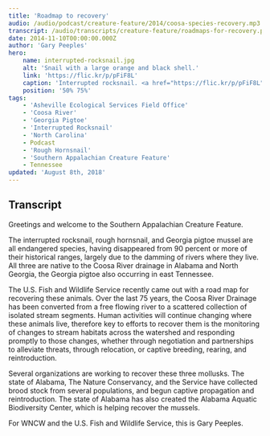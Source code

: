 ```yaml
---
title: 'Roadmap to recovery'
audio: /audio/podcast/creature-feature/2014/coosa-species-recovery.mp3
transcript: /audio/transcripts/creature-feature/roadmaps-for-recovery.pdf
date: 2014-11-10T00:00:00.000Z
author: 'Gary Peeples'
hero:
    name: interrupted-rocksnail.jpg
    alt: 'Snail with a large orange and black shell.'
    link: 'https://flic.kr/p/pFiF8L'
    caption: 'Interrupted rocksnail. <a href="https://flic.kr/p/pFiF8L">Photo</a> by Tom Tarpley, Alabama Department of Conservation and Natural Resources.'
    position: '50% 75%'
tags:
    - 'Asheville Ecological Services Field Office'
    - 'Coosa River'
    - 'Georgia Pigtoe'
    - 'Interrupted Rocksnail'
    - 'North Carolina'
    - Podcast
    - 'Rough Hornsnail'
    - 'Southern Appalachian Creature Feature'
    - Tennessee
updated: 'August 8th, 2018'
---
```


## Transcript

Greetings and welcome to the Southern Appalachian Creature Feature.

The interrupted rocksnail, rough hornsnail, and Georgia pigtoe mussel are all endangered species, having disappeared from 90 percent or more of their historical ranges, largely due to the damming of rivers where they live.  All three are native to the Coosa River drainage in Alabama and North Georgia, the Georgia pigtoe also occurring in east Tennessee.

The U.S. Fish and Wildlife Service recently came out with a road map for recovering these animals. Over the last 75 years, the Coosa River Drainage has been converted from a free flowing river to a scattered collection of isolated stream segments. Human activities will continue changing where these animals live, therefore key to efforts to recover them is the monitoring of changes to stream habitats across the watershed and responding promptly to those changes, whether through negotiation and partnerships to alleviate threats, through relocation, or captive breeding, rearing, and reintroduction.

Several organizations are working to recover these three mollusks. The state of Alabama, The Nature Conservancy, and the Service have collected brood stock from several populations, and begun captive propagation and reintroduction. The state of Alabama has also created the Alabama Aquatic Biodiversity Center, which is helping recover the mussels.

For WNCW and the U.S. Fish and Wildlife Service, this is Gary Peeples.
